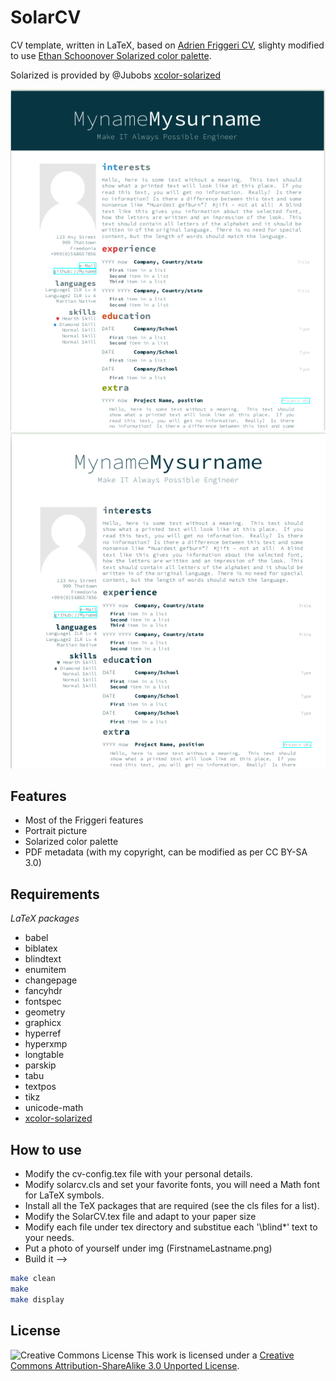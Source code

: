 # SolarCV

CV template, written in LaTeX, based on [Adrien Friggeri CV](https://github.com/afriggeri/cv),
slighty modified to use [Ethan Schoonover Solarized color palette](https://github.com/altercation/solarized).

Solarized is provided by @Jubobs [xcolor-solarized](https://github.com/Jubobs/xcolor-solarized)

![SolarCV screenshot](https://github.com/antenore/solarcv/blob/master/img/Screenshot_2015-05-15_17-43-33.png)  
![SolarCV Black&White](https://github.com/antenore/solarcv/blob/master/img/Screenshot_BlackAndWhite.png)

## Features

   * Most of the Friggeri features
   * Portrait picture
   * Solarized color palette
   * PDF metadata (with my copyright, can be modified as per CC BY-SA 3.0)

## Requirements

   *LaTeX packages*

   * babel
   * biblatex
   * blindtext
   * enumitem
   * changepage
   * fancyhdr
   * fontspec
   * geometry
   * graphicx
   * hyperref
   * hyperxmp
   * longtable
   * parskip
   * tabu
   * textpos
   * tikz
   * unicode-math
   * [xcolor-solarized](https://github.com/Jubobs/xcolor-solarized)

## How to use

   * Modify the cv-config.tex file with your personal details.
   * Modify solarcv.cls and set your favorite fonts, you will need a Math font for LaTeX symbols.
   * Install all the TeX packages that are required (see the cls files for a list).
   * Modify the SolarCV.tex file and adapt to your paper size
   * Modify each file under tex directory and substitue each '\blind\*' text to
     your needs.
   * Put a photo of yourself under img (FirstnameLastname.png)
   * Build it -->

   ```bash
   make clean
   make
   make display
   ```

## License

![Creative Commons License](http://i.creativecommons.org/l/by-sa/3.0/88x31.png)
This work is licensed under a [Creative Commons Attribution-ShareAlike 3.0 Unported License](http://creativecommons.org/licenses/by-sa/3.0/).
